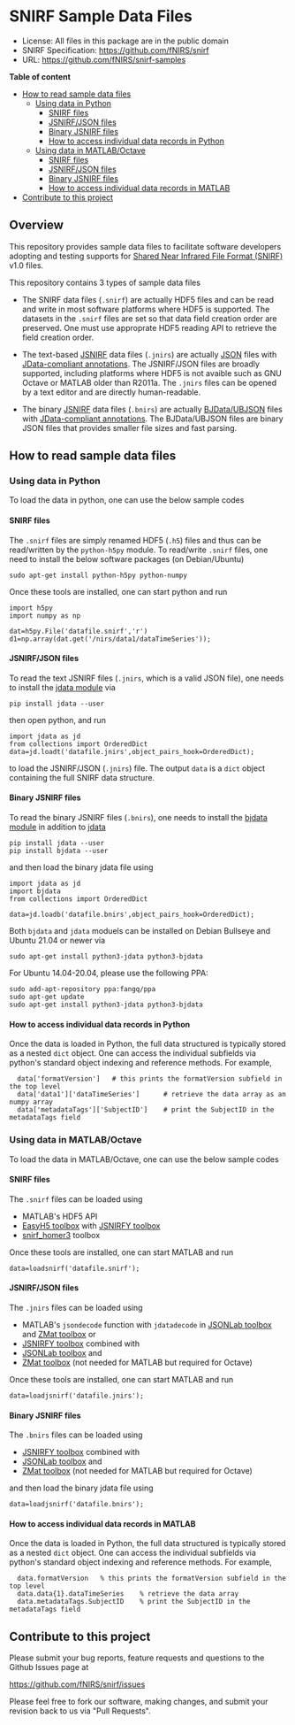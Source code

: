 SNIRF Sample Data Files
============================================================

* License: All files in this package are in the public domain
* SNIRF Specification: https://github.com/fNIRS/snirf
* URL: https://github.com/fNIRS/snirf-samples

**Table of content**

- [How to read sample data files](#how-to-read-sample-data-files)
  * [Using data in Python](#using-data-in-python)
    + [SNIRF files](#snirf-files)
    + [JSNIRF/JSON files](#jsnirfjson-files)
    + [Binary JSNIRF files](#binary-jsnirf-files)
    + [How to access individual data records in Python](#how-to-access-individual-data-records-in-python)
  * [Using data in MATLAB/Octave](#using-data-in-matlaboctave)
    + [SNIRF files](#snirf-files)
    + [JSNIRF/JSON files](#jsnirfjson-files)
    + [Binary JSNIRF files](#binary-jsnirf-files)
    + [How to access individual data records in MATLAB](#how-to-access-individual-data-records-in-matlab)
- [Contribute to this project](#contribute-to-this-project)

## Overview

This repository provides sample data files to facilitate software developers
adopting and testing supports for [Shared Near Infrared File Format (SNIRF)](https://github.com/fNIRS/snirf/blob/master/snirf_specification.md)
v1.0 files.

This repository contains 3 types of sample data files

- The SNIRF data files (`.snirf`) are actually HDF5 files and can be read
  and write in most software platforms where HDF5 is supported. The datasets 
  in the `.snirf` files are set so that data field creation order are preserved.
  One must use approprate HDF5 reading API to retrieve the field creation order.

- The text-based [JSNIRF](https://github.com/OpenJData/jsnirf) data files 
  (`.jnirs`) are actually [JSON](http://json.org) files with 
  [JData-compliant annotations](http://openjdata.org). The JSNIRF/JSON files
  are broadly supported, including platforms where HDF5 is not avaible
  such as GNU Octave or MATLAB older than R2011a. The `.jnirs` files can be opened
  by a text editor and are directly human-readable.

- The binary [JSNIRF](https://github.com/OpenJData/jsnirf) data files 
  (`.bnirs`) are actually [BJData/UBJSON](https://github.com/OpenJData/bjdata) 
  files with [JData-compliant annotations](http://openjdata.org). The BJData/UBJSON 
  files are binary JSON files that provides smaller file sizes and fast parsing.


## How to read sample data files
### Using data in Python

To load the data in python, one can use the below sample codes

#### SNIRF files

The `.snirf` files are simply renamed HDF5 (`.h5`) files and thus 
can be read/written by the `python-h5py` module. To read/write `.snirf`
files, one need to install the below software packages (on Debian/Ubuntu)

```
sudo apt-get install python-h5py python-numpy
```
Once these tools are installed, one can start python and run
```
import h5py
import numpy as np

dat=h5py.File('datafile.snirf','r')
d1=np.array(dat.get('/nirs/data1/dataTimeSeries'));
```


#### JSNIRF/JSON files

To read the text JSNIRF files (`.jnirs`, which is a valid JSON file), one needs to install 
the [jdata module](https://pypi.org/project/jdata) via

```
pip install jdata --user
```

then open python, and run
```
import jdata as jd
from collections import OrderedDict
data=jd.loadt('datafile.jnirs',object_pairs_hook=OrderedDict);
```
to load the JSNIRF/JSON (`.jnirs`) file. The output `data` is a `dict` object
containing the full SNIRF data structure.

#### Binary JSNIRF files

To read the binary JSNIRF files (`.bnirs`), one needs to install the 
[bjdata module](https://pypi.org/project/bjdata) in addition to
[jdata](https://pypi.org/project/jdata)
```
pip install jdata --user
pip install bjdata --user
```
and then load the binary jdata file using
```
import jdata as jd
import bjdata
from collections import OrderedDict

data=jd.loadb('datafile.bnirs',object_pairs_hook=OrderedDict);
```
Both `bjdata` and `jdata` moduels can be installed on Debian Bullseye and
Ubuntu 21.04 or newer via 
```
sudo apt-get install python3-jdata python3-bjdata
```
For Ubuntu 14.04-20.04, please use the following PPA:
```
sudo add-apt-repository ppa:fangq/ppa
sudo apt-get update
sudo apt-get install python3-jdata python3-bjdata
```


#### How to access individual data records in Python

Once the data is loaded in Python, the full data structured is typically stored as a nested `dict` object.
One can access the individual subfields via python's standard object indexing and reference methods. For 
example, 

```
  data['formatVersion']   # this prints the formatVersion subfield in the top level
  data['data1']['dataTimeSeries']      # retrieve the data array as an numpy array
  data['metadataTags']['SubjectID']    # print the SubjectID in the metadataTags field
```

### Using data in MATLAB/Octave

To load the data in MATLAB/Octave, one can use the below sample codes

#### SNIRF files

The `.snirf` files can be loaded using 
- MATLAB's HDF5 API
- [EasyH5 toolbox](https://github.com/fangq/zmat) with [JSNIRFY toolbox](https://github.com/fangq/jsnirfy)
- [snirf_homer3](https://github.com/fNIRS/snirf_homer3) toolbox


Once these tools are installed, one can start MATLAB and run
```
data=loadsnirf('datafile.snirf');
```


#### JSNIRF/JSON files

The `.jnirs` files can be loaded using 
- MATLAB's `jsondecode` function with `jdatadecode` in [JSONLab toolbox](https://github.com/fangq/jsonlab) and [ZMat toolbox](https://github.com/fangq/zmat)
or
- [JSNIRFY toolbox](https://github.com/fangq/jsnirfy) combined with 
- [JSONLab toolbox](https://github.com/fangq/jsonlab) and 
- [ZMat toolbox](https://github.com/fangq/zmat) (not needed for MATLAB but required for Octave)

Once these tools are installed, one can start MATLAB and run

```
data=loadjsnirf('datafile.jnirs');
```

#### Binary JSNIRF files

The `.bnirs` files can be loaded using 
- [JSNIRFY toolbox](https://github.com/fangq/jsnirfy) combined with 
- [JSONLab toolbox](https://github.com/fangq/jsonlab) and 
- [ZMat toolbox](https://github.com/fangq/zmat) (not needed for MATLAB but required for Octave)

and then load the binary jdata file using
```
data=loadjsnirf('datafile.bnirs');
```

#### How to access individual data records in MATLAB

Once the data is loaded in Python, the full data structured is typically stored as a nested `dict` object.
One can access the individual subfields via python's standard object indexing and reference methods. For 
example, 

```
  data.formatVersion   % this prints the formatVersion subfield in the top level
  data.data{1}.dataTimeSeries    % retrieve the data array
  data.metadataTags.SubjectID    % print the SubjectID in the metadataTags field
```

## Contribute to this project

Please submit your bug reports, feature requests and questions to the Github Issues page at

https://github.com/fNIRS/snirf/issues

Please feel free to fork our software, making changes, and submit your revision back
to us via "Pull Requests".

